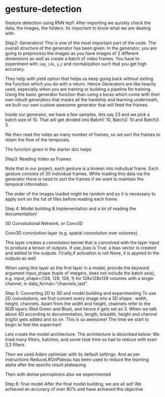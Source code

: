 # gesture-detection
Gesture detection using RNN
tep1: After importing we quickly check the data, the images, the folders. Its important to know what we are dealing with.

Step2: Generators! 
This is one of the most important part of the code. The overall structure of the generator has been given. In the generator, you are going to preprocess the images as you have images of 2 different dimensions as well as create a batch of video frames. You have to experiment with `img_idx`, `y`,`z` and normalization such that you get high accuracy.

They help with yield option that helps us keep going back without exiting the function which you do with a return. Hence Generators are like heavily used, especially when you are training or building a pipeline for training. Using the basic generator function than using a keras which come with their own inbuilt generators that masks all the hardship and learning underneath, we built our own custom awesome generator that will feed the frames.

Inside our generator, we have a few samples, lets say 23 and we pick a batch size of 10. That will get divided into Batch1: 10, Batch2: 10 and Batch3: 3.

We then read the video as many number of frames, so we sort the frames to retain the flow of the temporals.

The function given in the starter doc helps 


Step3: Reading Video as Frames

Note that in our project, each gesture is a broken into indivdual frame. Each gesture consists of 30 individual frames. While loading this data via the generator there is need to sort the frames if we want to maintain the temporal information.

The order of the images loaded might be random and so it is necessary to apply sort on the list of files before reading each frame.

Step 4: Model building & Implementation and a lot of reading the documentation! 

3D Convolutional Network, or Conv3D

Conv3D convolution layer (e.g. spatial convolution over volumes).

This layer creates a convolution kernel that is convolved with the layer input to produce a tensor of outputs. If use_bias is True, a bias vector is created and added to the outputs. Finally,if activation is not None, it is applied to the outputs as well.

When using this layer as the first layer in a model, provide the keyword argument input_shape (tuple of integers, does not include the batch axis), e.g. input_shape=(128, 128, 128, 1) for 128x128x128 volumes with a single channel, in data_format="channels_last".

Step 5:  Converting 2D to 3D and model building and experimenting
To use 2D convolutions, we first convert every image into a 3D shape : width, height, channels. 
Apart from the width and height, channels refer to the RGB layers (Red Green and Blue), and hence it gets set as 3. When we talk about 4D according to documentation, length, breadth, height and channel (r/g/b) gets added and so on. This is so awesome! The time we start to begin to feel like superman! 

Lets create the model architecture. The architecture is described below:
We tried many filters, batches, and some took time so had to reduce with even 3,3 filters. 

Then we used Adam optimizer with its default settings. And as per instructions ReduceLROnPlateau has been used to reduce the learning alpha after the epochs result plateauing.

Then with dense perceptrons also we experimented

Step 6: final model
After  the final model building, we are all set! We achieved an accuracy of over 80% and have achieved the objective
